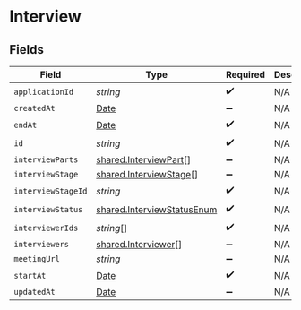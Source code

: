 # Interview


## Fields

| Field                                                                                         | Type                                                                                          | Required                                                                                      | Description                                                                                   |
| --------------------------------------------------------------------------------------------- | --------------------------------------------------------------------------------------------- | --------------------------------------------------------------------------------------------- | --------------------------------------------------------------------------------------------- |
| `applicationId`                                                                               | *string*                                                                                      | :heavy_check_mark:                                                                            | N/A                                                                                           |
| `createdAt`                                                                                   | [Date](https://developer.mozilla.org/en-US/docs/Web/JavaScript/Reference/Global_Objects/Date) | :heavy_minus_sign:                                                                            | N/A                                                                                           |
| `endAt`                                                                                       | [Date](https://developer.mozilla.org/en-US/docs/Web/JavaScript/Reference/Global_Objects/Date) | :heavy_check_mark:                                                                            | N/A                                                                                           |
| `id`                                                                                          | *string*                                                                                      | :heavy_check_mark:                                                                            | N/A                                                                                           |
| `interviewParts`                                                                              | [shared.InterviewPart](../../../sdk/models/shared/interviewpart.md)[]                         | :heavy_minus_sign:                                                                            | N/A                                                                                           |
| `interviewStage`                                                                              | [shared.InterviewStage](../../../sdk/models/shared/interviewstage.md)[]                       | :heavy_minus_sign:                                                                            | N/A                                                                                           |
| `interviewStageId`                                                                            | *string*                                                                                      | :heavy_check_mark:                                                                            | N/A                                                                                           |
| `interviewStatus`                                                                             | [shared.InterviewStatusEnum](../../../sdk/models/shared/interviewstatusenum.md)               | :heavy_check_mark:                                                                            | N/A                                                                                           |
| `interviewerIds`                                                                              | *string*[]                                                                                    | :heavy_check_mark:                                                                            | N/A                                                                                           |
| `interviewers`                                                                                | [shared.Interviewer](../../../sdk/models/shared/interviewer.md)[]                             | :heavy_minus_sign:                                                                            | N/A                                                                                           |
| `meetingUrl`                                                                                  | *string*                                                                                      | :heavy_minus_sign:                                                                            | N/A                                                                                           |
| `startAt`                                                                                     | [Date](https://developer.mozilla.org/en-US/docs/Web/JavaScript/Reference/Global_Objects/Date) | :heavy_check_mark:                                                                            | N/A                                                                                           |
| `updatedAt`                                                                                   | [Date](https://developer.mozilla.org/en-US/docs/Web/JavaScript/Reference/Global_Objects/Date) | :heavy_minus_sign:                                                                            | N/A                                                                                           |